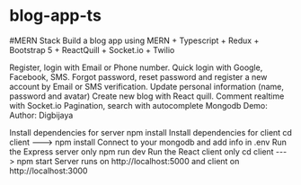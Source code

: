 # blog-app-ts
#MERN Stack Build a blog app using MERN + Typescript + Redux + Bootstrap 5 + ReactQuill + Socket.io + Twilio

Register, login with Email or Phone number.
Quick login with Google, Facebook, SMS.
Forgot password, reset password and register a new account by Email or SMS verification.
Update personal information (name, password and avatar)
Create new blog with React quill.
Comment realtime with Socket.io
Pagination, search with autocomplete Mongodb
Demo:
Author: Digbijaya

Install dependencies for server
npm install
Install dependencies for client
cd client ---> npm install
Connect to your mongodb and add info in .env
Run the Express server only
npm run dev
Run the React client only
cd client ---> npm start
Server runs on http://localhost:5000 and client on http://localhost:3000
